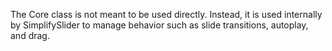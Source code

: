 The Core class is not meant to be used directly.
Instead, it is used internally by SimplifySlider to manage behavior such as slide transitions, autoplay, and drag.

